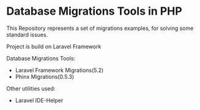 # Database Migrations Tools in PHP
This Repository represents a set of migrations examples, for solving some standard issues.

Project is build on Laravel Framework

Database Migrations Tools:
* Laravel Framework Migrations(5.2)
* Phinx Migrations(0.5.3)

Other utilities used:
* Laravel IDE-Helper